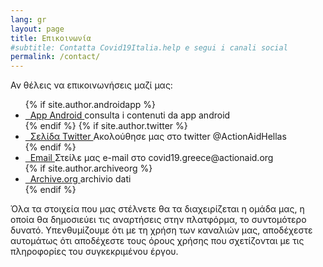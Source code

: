```yaml
---
lang: gr
layout: page
title: Επικοινωνία
#subtitle: Contatta Covid19Italia.help e segui i canali social
permalink: /contact/
---
```


<div class="segnala">
<p>Αν θέλεις να επικοινωνήσεις μαζί μας: </p>
     <ul>
         <!--{% if site.author.facebook %}
          <li>
            <a href="https://www.facebook.com/{{ site.author.facebook }}" title="Facebook">
              <span class="fa-stack fa-lg" aria-label="Logo riferito al sito facebook, il carattere f dentro un quadrato blu." role="img">
                <i class="fa fa-circle fa-stack-2x" aria-hidden="true"></i>
                <i class="fa fa-facebook fa-stack-1x fa-inverse" aria-hidden="true"></i>
              </span>&nbsp;&nbsp;Pagina Facebook
            </a><span>da usare per restare in contatto con noi su Facebook</span>
          </li>
         {% endif %}
         {% if site.author.facebook_group %}
          <li>
            <a href="https://www.facebook.com/groups/{{ site.author.facebook_group}}" title="Facebook">
              <span class="fa-stack fa-lg" aria-label="Logo riferito al sito facebook, il carattere f dentro un quadrato blu." role="img">
                <i class="fa fa-circle fa-stack-2x" aria-hidden="true"></i>
                <i class="fa fa-facebook fa-stack-1x fa-inverse" aria-hidden="true"></i>
              </span>&nbsp;&nbsp;Gruppo Facebook
            </a><span>da usare per discutere con noi su Facebook</span>
          </li>
         {% endif %} -->
         {% if site.author.androidapp %}
          <li>
            <a href="https://play.google.com/store/apps/details?id={{ site.author.androidapp }}&hl=it_it" title="Android App">
              <span class="fa-stack fa-lg" aria-label="Logo raffigurante il market di applicazioni android." role="img">
                <i class="fa fa-circle fa-stack-2x" aria-hidden="true"></i>
                <i class="fa fa-android fa-stack-1x fa-inverse" aria-hidden="true"></i>
              </span>&nbsp;&nbsp;App Android
            </a><span>consulta i contenuti da app android</span>
          </li>
         {% endif %}
         <!--{% if site.author.github %}
          <li>
            <a href="https://github.com/{{ site.author.github }}" title="GitHub">
              <span class="fa-stack fa-lg" aria-label="Logo riferito al sito github, raffigura un gatto con i tentacoli." role="img">
                <i class="fa fa-circle fa-stack-2x" aria-hidden="true"></i>
                <i class="fa fa-github fa-stack-1x fa-inverse" aria-hidden="true"></i>
              </span>&nbsp;&nbsp;Repository GitHub
            </a><span>per collaborare agli sviluppi</span>
          </li>
          {% endif %} -->
          {% if site.author.twitter %}
          <li>
            <a href="https://twitter.com/ActionAidHellas" title="Twitter">
              <span class="fa-stack fa-lg" aria-label="Ακολούθησε μας στο twitter @ActionAidHellas" role="img">
                <i class="fa fa-circle fa-stack-2x" aria-hidden="true"></i>
                <i class="fa fa-twitter fa-stack-1x fa-inverse" aria-hidden="true"></i>
              </span>&nbsp;&nbsp;Σελίδα Twitter
            </a><span>Ακολούθησε μας στο twitter @ActionAidHellas</span>
          </li>
          {% endif %}
           <!--{% if site.author.instagram %}
          <li>
            <a href="https://www.instagram.com/{{ site.author.instagram }}" title="Instagram un social network pieno di fotografie.">
              <span class="fa-stack fa-lg" aria-label="Logo riferito a instagram, raffigura una macchina fotografica stilizzata." role="img">
                <i class="fa fa-circle fa-stack-2x" aria-hidden="true"></i>
                <i class="fa fa-instagram fa-stack-1x fa-inverse" aria-hidden="true"></i>
              </span>&nbsp;&nbsp;Pagina Instagram
            </a><span>per vedere le foto su Instagram</span>
          </li>
          {% endif %}
           {% if site.author.messenger %}
          <li>
            <a href="https://m.me/{{ site.author.messenger }}" title="Messenger una chat">
              <span class="fa-stack fa-lg" aria-label="Logo riferito a Messanger, raffigura una nuvola come quella dei fumetti." role="img">
                <i class="fa fa-circle fa-stack-2x" aria-hidden="true"></i>
                <i class="fa fa-bullhorn fa-stack-1x fa-inverse" aria-hidden="true"></i>
              </span>&nbsp;&nbsp;Canale Facebook Messenger
            </a><span>per restare aggiornato direttamente da Messenger.</span>
          </li>
          {% endif %}
          {% if site.author.telegram %}
          <li>
            <a href="{{ site.author.telegram }}" title="Telegram una chat.">
              <span class="fa-stack fa-lg" aria-label="Logo riferito a telegram, raffigura un aereoplano di carta stilizzato." role="img">
                <i class="fa fa-circle fa-stack-2x" aria-hidden="true"></i>
                <i class="fa fa-paper-plane fa-stack-1x fa-inverse" aria-hidden="true"></i>
              </span>&nbsp;&nbsp;Canale Telegram
            </a><span>per restare aggiornato con le nostre notizie</span>
          </li>
          {% endif %}
          {% if site.author.telegram_bot %}
          <li>
            <a href="http://telegram.me/{{ site.author.telegram_bot }}" title="Bot Telegram">
              <span class="fa-stack fa-lg" aria-label="Logo riferito al RoBot testuale su Telegram." role="img">
                <i class="fa fa-circle fa-stack-2x" aria-hidden="true"></i>
                <i class="fa fa-paper-plane fa-stack-1x fa-inverse" aria-hidden="true"></i>
              </span>&nbsp;&nbsp;BOT Telegram
            </a><span>per inviare segnalazioni con smartphone dal "campo"</span>
          </li>
          {% endif %}
          {% if site.author.medium %}
          <li>
            <a itemprop="sameAs" href="{{ site.author.medium }}" title="medium">
              <span class="fa-stack fa-lg" aria-label="Logo riferito al sito medium, raffigura una M maiuscola bianca su sfondo nero." role="img">
                <i class="fa fa-circle fa-stack-2x" aria-hidden="true"></i>
                <i class="fa fa-medium fa-stack-1x fa-inverse" aria-hidden="true"></i>
              </span>&nbsp;&nbsp;Canale Medium
            </a><span>per leggere le nostre storie</span>
          </li>
          {% endif %}
          {% if site.share-links-active.rss %}
          <li>
          <a href="http://feeds.feedburner.com/covid19ita_segnalazioni" title="RSS">
              <span class="fa-stack fa-lg" aria-label="Logo riferito a RSS, raffigura un cercio e due cerchi semi concentrici paralleli come a rappresentare un antenna che trasmette messaggi." role="img">
              <i class="fa fa-circle fa-stack-2x" aria-hidden="true"></i>
              <i class="fa fa-rss fa-stack-1x fa-inverse" aria-hidden="true"></i>
            </span>&nbsp;&nbsp;Feed RSS
          </a><span>per rimanere aggiornato sulle nostre segnalazioni</span>
          </li>
          {% endif %}
          {% if site.author.flickr %}
           <li>
            <a href="https://www.flickr.com/photos/{{ site.author.flickr }}" title="Flickr un sito pieno di fotografie di viaggiatori e appassionati di fotografie.">
              <span class="fa-stack fa-lg" aria-label="Logo riferito a flickr" role="img">
                <i class="fa fa-circle fa-stack-2x" aria-hidden="true"></i>
                <i class="fa fa-flickr fa-stack-1x fa-inverse" aria-hidden="true"></i>
              </span>&nbsp;&nbsp;Gruppo Flickr
            </a><span>per caricare foto e media</span>
          </li>
          {% endif %}
          {% if site.author.waze %}
              <li>
            <a href="{{ site.author.waze }}" title="Waze">
              <span class="fa-stack fa-lg" aria-label="Logo riferito a Waze ottimo per controllare il traffico automobilistico" role="img">
                <i class="fa fa-circle fa-stack-2x" aria-hidden="true"></i>
                <i class="fa fa-car fa-stack-1x fa-inverse" aria-hidden="true"></i>
              </span>&nbsp;&nbsp;Waze
            </a>per informazioni su tutto ciò che riguarda la viabilità
          </li>
          {% endif %} -->
                 <li>
            <a itemprop="sameAs" href="covid19.greece@actionaid.org" title="Email">
              <span class="fa-stack fa-lg" aria-label="Logo raffigurante una busta, email.">
                <i class="fa fa-circle fa-stack-2x" aria-hidden="true"></i>
                <i class="fa fa-envelope fa-stack-1x fa-inverse" aria-hidden="true"></i>
              </span>&nbsp;&nbsp;Email
            </a>Στείλε μας e-mail στο covid19.greece@actionaid.org
          </li>
          {% if site.author.archiveorg %}
          <li>
            <a itemprop="sameAs" href="{{ site.author.archiveorg }}" title="archive.org archivio di internet.">
              <span class="fa-stack fa-lg" aria-label="Logo riferito al sito archive.org, raffigura un tempio." role="img">
                <i class="fa fa-circle fa-stack-2x" aria-hidden="true"></i>
                <i class="fa fa-archive fa-stack-1x fa-inverse" aria-hidden="true"></i>
              </span>&nbsp;&nbsp;Archive.org
            </a>archivio dati
          </li>
          {% endif %}
          <!--{% if site.author.slack %}
	         <li>
            <a href="{{ site.author.slack }}" title="Slack">
              <span class="fa-stack fa-lg" aria-label="Logo Slack" role="img">
                <i class="fa fa-circle fa-stack-2x" aria-hidden="true"></i>
                <i class="fa fa-paper-plane fa-stack-1x fa-inverse" aria-hidden="true"></i>
              </span>&nbsp;&nbsp;Gruppo Slack
            </a><span>per coordinarci internamente</span>
          </li>
          {% endif %}-->
     </ul>
          <p>Όλα τα στοιχεία που μας στέλνετε θα τα διαχειρίζεται η ομάδα μας, η οποία θα δημοσιεύει τις αναρτήσεις στην πλατφόρμα, το συντομότερο δυνατό. Υπενθυμίζουμε ότι με τη χρήση των καναλιών μας, αποδέχεστε αυτομάτως ότι αποδέχεστε τους όρους χρήσης που σχετίζονται με τις πληροφορίες του συγκεκριμένου έργου.</p>
</div>
